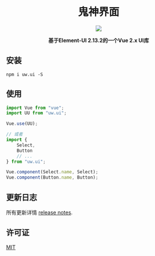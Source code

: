 <h1 align="center">鬼神界面</h1>

<p align="center">
  <a href="LICENSE">
    <img src="https://img.shields.io/badge/License-MIT-yellow.svg">
  </a>
</p>

<p align="center">
  <b>基于Element-UI 2.13.2的一个Vue 2.x UI库</b>
</p>

## 安装

```shell
npm i uw.ui -S
```

## 使用

```javascript
import Vue from "vue";
import UU from "uw.ui";

Vue.use(UU);

// 或者
import {
	Select,
	Button
	// ...
} from "uw.ui";

Vue.component(Select.name, Select);
Vue.component(Button.name, Button);
```

## 更新日志

所有更新详情 [release notes](https://github.com/ElemeFE/element/releases).

## 许可证

[MIT](LICENSE)
